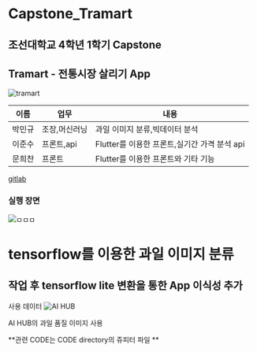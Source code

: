 # Capstone_Tramart

## 조선대학교 4학년 1학기 Capstone
## Tramart - 전통시장 살리기 App

![tramart](https://user-images.githubusercontent.com/94780831/175013135-1a3a3be5-b48d-4b6a-9596-e7c515bcf283.PNG)


|이름|업무|내용|
|---|---|---|
|박민규|조장,머신러닝|과일 이미지 분류,빅데이터 분석|
|이준수|프론트,api|Flutter를 이용한 프론트,실기간 가격 분석 api|
|문희찬|프론트|Flutter를 이용한 프론트와 기타 기능|


[gitlab](https://sw-git.chosun.ac.kr/b-project/20220325_)


### 실행 장면
![ㅁㅁㅁ](https://user-images.githubusercontent.com/94780831/175013955-615038bc-d3bc-4cbb-afd7-03ce9b2df381.PNG)

# tensorflow를 이용한 과일 이미지 분류
## 작업 후 tensorflow lite 변환을 통한 App 이식성 추가

사용 데이터 
![AI HUB](https://user-images.githubusercontent.com/94780831/175014448-8fb981bf-8138-465b-88f2-c32bbb9a60ee.png)


AI HUB의 과일 품질 이미지 사용

**관련 CODE는 CODE directory의 쥬피터 파일 **

